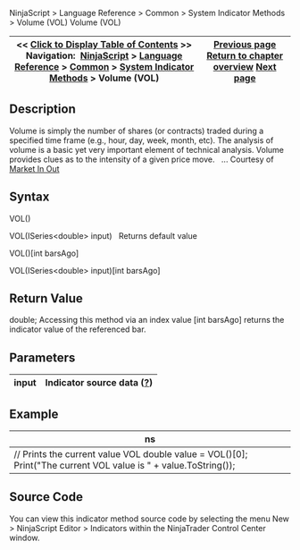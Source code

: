 ﻿
NinjaScript \> Language Reference \> Common \> System Indicator Methods \> Volume (VOL)
Volume (VOL)

| \<\< [Click to Display Table of Contents](volume.md) \>\> **Navigation:**     [NinjaScript](ninjascript-1.md) \> [Language Reference](language_reference_wip-1.md) \> [Common](common-1.md) \> [System Indicator Methods](indicators-1.md) \> Volume (VOL) | [Previous page](ultimate_oscillator-1.md) [Return to chapter overview](indicators-1.md) [Next page](volume_moving_average_volma-1.md) |
| --- | --- |

## Description
Volume is simply the number of shares (or contracts) traded during a specified time frame (e.g., hour, day, week, month, etc). The analysis of volume is a basic yet very important element of technical analysis. Volume provides clues as to the intensity of a given price move.
 
... Courtesy of [Market In Out](http://www.marketinout.com/technical_analysis.php?id=114)

## Syntax
VOL()  

VOL(ISeries\<double\> input)
 
Returns default value  

VOL()\[int barsAgo]  

VOL(ISeries\<double\> input)\[int barsAgo]

## Return Value
double; Accessing this method via an index value \[int barsAgo] returns the indicator value of the referenced bar.

## Parameters
| input | Indicator source data ([?](valid_input_data_for_indicator-1.md)) |
| --- | --- |

## Example
| ns |
| --- |
| // Prints the current value VOL double value \= VOL()\[0]; Print("The current VOL value is " \+ value.ToString()); |

## Source Code
You can view this indicator method source code by selecting the menu New \> NinjaScript Editor \> Indicators within the NinjaTrader Control Center window.
